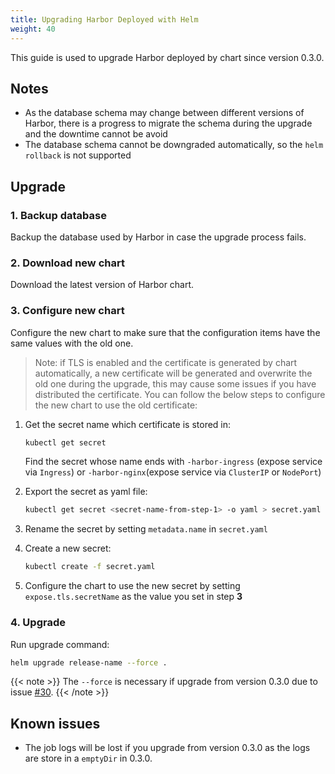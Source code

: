 ```yaml
---
title: Upgrading Harbor Deployed with Helm
weight: 40
---
```


This guide is used to upgrade Harbor deployed by chart since version 0.3.0.

## Notes

- As the database schema may change between different versions of Harbor, there is a progress to migrate the schema during the upgrade and the downtime cannot be avoid
- The database schema cannot be downgraded automatically, so the `helm rollback` is not supported

## Upgrade

### 1. Backup database

Backup the database used by Harbor in case the upgrade process fails.

### 2. Download new chart

Download the latest version of Harbor chart.

### 3. Configure new chart

Configure the new chart to make sure that the configuration items have the same values with the old one.

> Note: if TLS is enabled and the certificate is generated by chart automatically, a new certificate will be generated and overwrite the old one during the upgrade, this may cause some issues if you have distributed the certificate. You can follow the below steps to configure the new chart to use the old certificate:

1. Get the secret name which certificate is stored in:

    ```bash
    kubectl get secret
    ```

    Find the secret whose name ends with `-harbor-ingress` (expose service via `Ingress`) or `-harbor-nginx`(expose service via `ClusterIP` or `NodePort`)

2. Export the secret as yaml file:


    ```bash
    kubectl get secret <secret-name-from-step-1> -o yaml > secret.yaml
    ```

3. Rename the secret by setting `metadata.name` in `secret.yaml`

4. Create a new secret:

    ```bash
    kubectl create -f secret.yaml
    ```

5. Configure the chart to use the new secret by setting `expose.tls.secretName` as the value you set in step **3**

### 4. Upgrade

Run upgrade command:

```bash
helm upgrade release-name --force .
```

{{< note >}}
The `--force` is necessary if upgrade from version 0.3.0 due to issue [#30](https://github.com/goharbor/harbor-helm/issues/30).
{{< /note >}}

## Known issues

- The job logs will be lost if you upgrade from version 0.3.0 as the logs are store in a `emptyDir` in 0.3.0.
